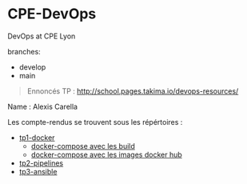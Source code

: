 # CPE-DevOps
DevOps at CPE Lyon

branches:
- develop
- main

> Ennoncés TP : http://school.pages.takima.io/devops-resources/

Name : Alexis Carella

Les compte-rendus se trouvent sous les répértoires :
- [tp1-docker](tp1-docker/README.md)
  - [docker-compose avec les build](tp1-docker/docker-compose.yml)
  - [docker-compose avec les images docker hub](tp1-docker/docker-compose-gh.yml)
- [tp2-pipelines](tp2-pipelines/README.md)
- [tp3-ansible](tp3-ansible/README.md)
